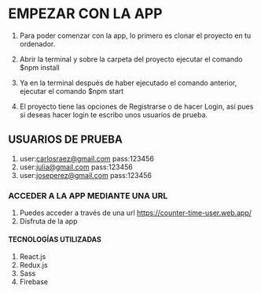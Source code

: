 # EMPEZAR CON LA APP

1. Para poder comenzar con la app, lo primero es clonar el proyecto en tu ordenador.

2. Abrir la terminal y sobre la carpeta del proyecto ejecutar el comando $npm install

3. Ya en la terminal después de haber ejecutado el comando anterior, ejecutar el comando $npm start  

4. El proyecto tiene las opciones de Registrarse o de hacer Login, así pues si deseas hacer login te escribo unos usuarios de prueba.

## USUARIOS DE PRUEBA

1. user:carlosraez@gmail.com  pass:123456 
2. user:julia@gmail.com       pass:123456
3. user:joseperez@gmail.com   pass:123456

### ACCEDER A LA APP MEDIANTE UNA URL

1.  Puedes acceder a través de una url https://counter-time-user.web.app/ 
2.  Disfruta de la app
#### TECNOLOGÍAS UTILIZADAS

1. React.js
2. Redux.js
3. Sass
4. Firebase















